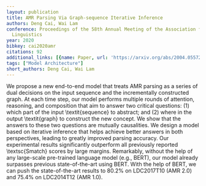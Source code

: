 ```yaml
---
layout: publication
title: AMR Parsing Via Graph-sequence Iterative Inference
authors: Deng Cai, Wai Lam
conference: Proceedings of the 58th Annual Meeting of the Association for Computational
  Linguistics
year: 2020
bibkey: cai2020amr
citations: 92
additional_links: [{name: Paper, url: 'https://arxiv.org/abs/2004.05572'}]
tags: ["Model Architecture"]
short_authors: Deng Cai, Wai Lam
---
```

We propose a new end-to-end model that treats AMR parsing as a series of dual
decisions on the input sequence and the incrementally constructed graph. At
each time step, our model performs multiple rounds of attention, reasoning, and
composition that aim to answer two critical questions: (1) which part of the
input \textit\{sequence\} to abstract; and (2) where in the output \textit\{graph\}
to construct the new concept. We show that the answers to these two questions
are mutually causalities. We design a model based on iterative inference that
helps achieve better answers in both perspectives, leading to greatly improved
parsing accuracy. Our experimental results significantly outperform all
previously reported \textsc\{Smatch\} scores by large margins. Remarkably,
without the help of any large-scale pre-trained language model (e.g., BERT),
our model already surpasses previous state-of-the-art using BERT. With the help
of BERT, we can push the state-of-the-art results to 80.2% on LDC2017T10 (AMR
2.0) and 75.4% on LDC2014T12 (AMR 1.0).